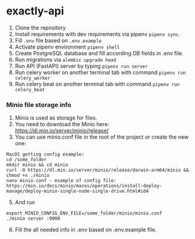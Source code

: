 # exactly-api

1. Clone the repository
2. Install requirements with dev requirements via pipenv `pipenv sync`.
3. Fill `.env` file based on `.env.example`
4. Activate pipenv environment `pipenv shell`
5. Create PostgreSQL database and fill according DB fields in .env file.
6. Run migrations via `alembic upgrade head`
7. Run API (FastAPI) server by typing `pipenv run server`
8. Run celery worker on another terminal tab with command `pipenv run celery_worker`
9. Run celery beat on another terminal tab with command `pipenv run celery_beat`

### Minio file storage info
1. Minio is used as storage for files.
2. You need to download the Minio here: https://dl.min.io/server/minio/release/
3. You can use minio.conf file in the root of the project or create the new one:

```
MacOS getting config example:
cd /some_folder
mkdir minio && cd minio
curl -O https://dl.min.io/server/minio/release/darwin-arm64/minio && chmod +x ./minio
nano minio.conf - example of config file: https://min.io/docs/minio/macos/operations/install-deploy-manage/deploy-minio-single-node-single-drive.html#id4
```
5. And run
```
export MINIO_CONFIG_ENV_FILE=/some_folder/minio/minio.conf
./minio server :9000
```
6. Fill the all needed info in .env based on .env.example file.
